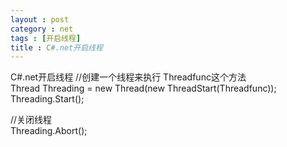 ```yaml
---
layout : post
category : net
tags : [开启线程]
title : C#.net开启线程
---
```


C#.net开启线程
  //创建一个线程来执行 Threadfunc这个方法 <br/>
  Thread Threading = new Thread(new ThreadStart(Threadfunc)); <br/>
  Threading.Start(); <br/>

  //关闭线程 <br/>
  Threading.Abort();
